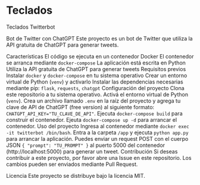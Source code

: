 # Teclados
Teclados Twitterbot

Bot de Twitter con ChatGPT
Este proyecto es un bot de Twitter que utiliza la API gratuita de ChatGPT para generar tweets.

Características
El código se ejecuta en un contenedor Docker
El contenedor se arranca mediante `docker-compose`
La aplicación está escrita en Python
Utiliza la API gratuita de ChatGPT para generar tweets
Requisitos previos
Instalar `docker` y `docker-compose` en tu sistema operativo
Crear un entorno virtual de Python (`venv`) y activarlo
Instalar las dependencias necesarias mediante pip: `flask`, `requests`, `chatgpt`
Configuración del proyecto
Clona este repositorio a tu sistema operativo.
Activá el entorno virtual de Python (`venv`).
Crea un archivo llamado `.env` en la raíz del proyecto y agrega tu clave de API de ChatGPT (free version) al siguiente formato: `CHATGPT_API_KEY="TU_CLAVE_DE_API"`.
Ejecuta `docker-compose build` para construir el contenedor.
Ejeuta `docker-compose up -d` para arrancar el contenedor.
Uso del proyecto
Ingresa al contenedor mediante `docker exec -it twitterbot /bin/bash`.
Entra a la carpeta `/app` y ejecuta `python app.py` para arrancar la aplicación.
Puedes enviar un request POST con el cuerpo JSON `{ "prompt": "TU_PROMPT" }` al puerto 5000 del contenedor (http://localhost:5000) para generar un tweet.
Contribución
Si deseas contribuir a este proyecto, por favor abre una Issue en este repositorio. Los cambios pueden ser enviados mediante Pull Request.

Licencia
Este proyecto se distribuye bajo la licencia MIT.
